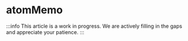 # atomMemo

:::info
This article is a work in progress. We are actively filling in the gaps and appreciate your patience.
:::
